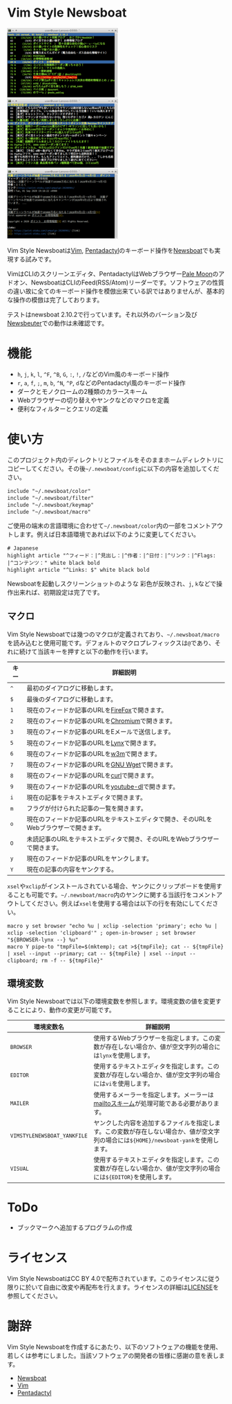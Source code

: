 # Vim Style Newsboat

[![Screenshot of Feed List](images/thumbnails/color-feedlist.png)](images/color-feedlist.png "Screenshot of Feed List") [![Screenshot of Artcle List](images/thumbnails/color-articlelist.png)](images/color-articlelist.png "Screenshot of Artcle List") [![Screenshot of Artcle](images/thumbnails/color-article.png)](images/color-article.png "Screenshot of Artcle")

Vim Style Newsboatは[Vim](https://www.vim.org/), [Pentadactyl](https://github.com/pentadactyl/pentadactyl)のキーボード操作を[Newsboat](https://newsboat.org/)でも実現する試みです。

VimはCLIのスクリーンエディタ、PentadactylはWebブラウザー[Pale Moon](https://www.palemoon.org/)のアドオン、NewsboatはCLIのFeed(RSS/Atom)リーダーです。ソフトウェアの性質の違い故に全てのキーボード操作を模倣出来ている訳ではありませんが、基本的な操作の模倣は完了しております。

テストはnewsboat 2.10.2で行っています。それ以外のバーション及び[Newsbeuter](https://www.newsbeuter.org/)での動作は未確認です。

# 機能

 * `h`, `j`, `k`, `l`, `^F`, `^B`, `G`, `:`, `!`, `/`などのVim風のキーボード操作
 * `r`, `a`, `f`, `;`, `m`, `b`, `^N`, `^P`, `d`などのPentadactyl風のキーボード操作
 * ダークとモノクロームの2種類のカラースキーム
 * Webブラウザーの切り替えやヤンクなどのマクロを定義
 * 便利なフィルターとクエリの定義

# 使い方

このプロジェクト内のディレクトリとファイルをそのままホームディレクトリにコピーしてください。その後`~/.newsboat/config`に以下の内容を追加してください。

~~~
include "~/.newsboat/color"
include "~/.newsboat/filter"
include "~/.newsboat/keymap"
include "~/.newsboat/macro"
~~~

ご使用の端末の言語環境に合わせて`~/.newsboat/color`内の一部をコメントアウトします。例えば日本語環境であれば以下のように変更してください。

~~~
# Japanese
highlight article "^フィード：|^見出し：|^作者：|^日付：|^リンク：|^Flags: |^コンテンツ：" white black bold
highlight article "^Links: $" white black bold
~~~

Newsboatを起動しスクリーンショットのような	彩色が反映され、`j`, `k`などで操作出来れば、初期設定は完了です。

## マクロ

Vim Style Newsboatでは幾つのマクロが定義されており、`~/.newsboat/macro`を読み込むと使用可能です。デフォルトのマクロプレフィックスは`@`であり、それに続けて当該キーを押すと以下の動作を行います。

| キー | 詳細説明                                                                              |
| ---- |-------------------------------------------------------------------------------------- |
| `^`  | 最初のダイアログに移動します。                                                        |
| `$`  | 最後のダイアログに移動します。                                                        |
| `1`  | 現在のフィードか記事のURLを[FireFox](https://www.mozilla.org/firefox/)で開きます。    |
| `2`  | 現在のフィードか記事のURLを[Chromium](https://www.chromium.org/Home)で開きます。      |
| `3`  | 現在のフィードか記事のURLをEメールで送信します。                                      |
| `5`  | 現在のフィードか記事のURLを[Lynx](http://lynx.browser.org/)で開きます。               |
| `6`  | 現在のフィードか記事のURLを[w3m](http://w3m.sourceforge.net/)で開きます。             |
| `7`  | 現在のフィードか記事のURLを[GNU Wget](https://www.gnu.org/software/wget/)で開きます。 |
| `8`  | 現在のフィードか記事のURLを[curl](https://curl.haxx.se/)で開きます。                  |
| `9`  | 現在のフィードか記事のURLを[youtube-dl](https://youtube-dl.org/)で開きます。          | 
| `i`  | 現在の記事をテキストエディタで開きます。                                              |
| `m`  | フラグが付けられた記事の一覧を開きます。                                              |
| `o`  | 現在のフィードか記事のURLをテキストエディタで開き、そのURLをWebブラウザーで開きます。 |
| `O`  | 未読記事のURLをテキストエディタで開き、そのURLをWebブラウザーで開きます。             | 
| `y`  | 現在のフィードか記事のURLをヤンクします。                                             |
| `Y`  | 現在の記事の内容をヤンクする。                                                        |

`xsel`や`xclip`がインストールされている場合、ヤンクにクリップボードを使用することも可能です。`~/.newsboat/macro`内のヤンクに関する当該行をコメントアウトしてください。例えば`xsel`を使用する場合は以下の行を有効にしてください。

~~~
macro y set browser "echo %u | xclip -selection 'primary'; echo %u | xclip -selection 'clipboard'" ; open-in-browser ; set browser "${BROWSER-lynx --} %u"
macro Y pipe-to "tmpFile=$(mktemp); cat >${tmpFile}; cat -- ${tmpFile} | xsel --input --primary; cat -- ${tmpFile} | xsel --input --clipboard; rm -f -- ${tmpFile}"
~~~

## 環境変数

Vim Style Newsboatでは以下の環境変数を参照します。環境変数の値を変更することにより、動作の変更が可能です。

| 環境変数名                  | 詳細説明                                                                                                                              |
| --------------------------- | ------------------------------------------------------------------------------------------------------------------------------------- |
| `BROWSER`                   | 使用するWebブラウザーを指定します。この変数が存在しない場合か、値が空文字列の場合には`lynx`を使用します。                             |
| `EDITOR`                    | 使用するテキストエディタを指定します。この変数が存在しない場合か、値が空文字列の場合には`vi`を使用します。                            |
| `MAILER`                    | 使用するメーラーを指定します。メーラーは[mailtoスキーム](https://tools.ietf.org/rfc/rfc6068.txt)が処理可能である必要があります。      |
| `VIMSTYLENEWSBOAT_YANKFILE` | ヤンクした内容を追加するファイルを指定します。この変数が存在しない場合か、値が空文字列の場合には`${HOME}/newsboat-yank`を使用します。 |
| `VISUAL`                    | 使用するテキストエディタを指定します。この変数が存在しない場合か、値が空文字列の場合には`${EDITOR}`を使用します。                     |

# ToDo

 * ブックマークへ追加するプログラムの作成

# ライセンス

Vim Style NewsboatはCC BY 4.0で配布されています。このライセンスに従う限りに於いて自由に改変や再配布を行えます。ライセンスの詳細は[LICENSE](LICENSE)を参照してください。

# 謝辞

Vim Style Newsboatを作成するにあたり、以下のソフトウェアの機能を使用、若しくは参考にしました。当該ソフトウェアの開発者の皆様に感謝の意を表します。

 * [Newsboat](https://newsboat.org/)
 * [Vim](https://www.vim.org/)
 * [Pentadactyl](https://github.com/pentadactyl/pentadactyl)

